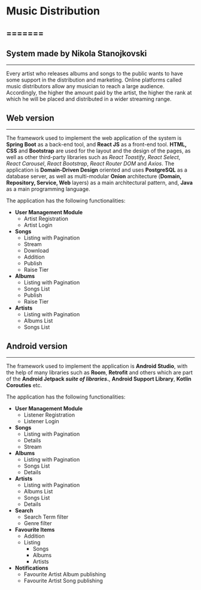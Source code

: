 # Music Distribution
=======
-----------------------------------------------------------------------------------
## System made by Nikola Stanojkovski
-----------------------------------------------------------------------------------

Every artist who releases albums and songs to the public wants to have some support in the distribution and marketing. Online platforms called music distributors allow any musician to reach a large audience. Accordingly, the higher the amount paid by the artist, the higher the rank at which he will be placed and distributed in a wider streaming range. <br/> 


## Web version
-----------------------------------------------------------------------------------

The framework used to implement the web application of the system is <b>Spring Boot</b> as a back-end tool, and <b>React JS</b> as a front-end tool. <b>HTML, CSS</b> and <b>Bootstrap</b> are used for the layout and the design of the pages, as well as other third-party libraries such as <i>React Toastify</i>, <i>React Select</i>, <i>React Carousel</i>, <i>React Bootstrap</i>, <i>React Router DOM</i> and <i>Axios</i>. The application is <b>Domain-Driven Design</b> oriented and uses <b>PostgreSQL</b> as a database server, as well as multi-modular <b>Onion</b> architecture (<b>Domain, Repository, Service, Web</b> layers) as a main architectural pattern, and, <b>Java</b> as a main programming language. <br/>

The application has the following functionalities:
<br/>
- <b>User Management Module</b>
  - Artist Registration
  - Artist Login
- <b>Songs</b>
  - Listing with Pagination
  - Stream
  - Download
  - Addition
  - Publish
  - Raise Tier
- <b>Albums</b>
  - Listing with Pagination
  - Songs List
  - Publish
  - Raise Tier
- <b>Artists</b>
  - Listing with Pagination
  - Albums List
  - Songs List

  
## Android version
-----------------------------------------------------------------------------------

The framework used to implement the application is <b>Android Studio</b>, with the help of many libraries such as <b>Room</b>, <b>Retrofit</b> and others which are part of the <b>Android Jetpack <i>suite of libraries</i>.</b>, <b>Android Support Library</b>, <b>Kotlin Corouties</b> etc. <br/>

The application has the following functionalities:
<br/>
- <b>User Management Module</b>
  - Listener Registration
  - Listener Login
- <b>Songs</b>
  - Listing with Pagination
  - Details
  - Stream
- <b>Albums</b>
  - Listing with Pagination
  - Songs List
  - Details
- <b>Artists</b>
  - Listing with Pagination
  - Albums List
  - Songs List
  - Details
- <b>Search</b>
  - Search Term filter
  - Genre filter
- <b>Favourite Items</b>
  - Addition
  - Listing
    - Songs
	- Albums
	- Artists
- <b>Notifications</b>
  - Favourite Artist Album publishing
  - Favourite Artist Song publishing